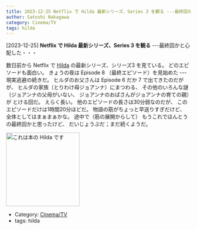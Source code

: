 ```yaml
---
title: 2023-12-25 Netflix で Hilda 最新シリーズ、Series 3 を観る ---最終回かと心配した・・・
author: Satoshi Nakagawa
category: Cinema/TV
tags: hilda
---
```


[2023-12-25] **Netflix で Hilda 最新シリーズ、Series 3 を観る**  ---最終回かと心配した・・・

 数日前から Netflix で
[Hilda](https://www.netflix.com/jp/title/80115346) の最新シリーズ、シリーズ3 を見ている。
どのエピソードも面白い。
きょうの夜は Episode 8 （最終エピソード）を見始めた ---
現実逃避の続きだ。
ヒルダのお父さんは Episode 6 だか 7 で出てきたのだがが、
ヒルダの家族（とりわけ母ジョアンナ）にまつわる、
その他のいろんな謎（ジョアンナの父母がいない、
ジョアンナのおばさんがジョアンナの育ての親）が
とける回だ。
えらく長い。
他のエピソードの長さは30分弱なのだが、
このエピソードだけは1時間20分ほどだ。
物語の筋がちょっと早送りすぎだけど、
全体としてはまぁまぁかな。
途中で（筋の展開からして）
もうこれでほんとうの最終回かと思ったけど、
だいじょうぶだ；まだ続くようだ。

<img src="/pict/2023-12-25-hilda.jpg)" alt="これは本の Hilda です" width="200"/>

- Category: [Cinema/TV](https://merapano.github.io/categories.html#Cinema/TV)
- tags: hilda
